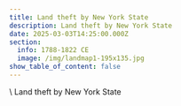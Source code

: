```yaml
---
title: Land theft by New York State
description: Land theft by New York State
date: 2025-03-03T14:25:00.000Z
section:
  info: 1788-1822 CE
  image: /img/landmap1-195x135.jpg
show_table_of_content: false
---
```

\    Land theft by New York State
